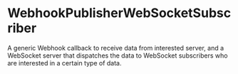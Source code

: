# WebhookPublisherWebSocketSubscriber
A generic Webhook callback to receive data from interested server, and a WebSocket server that dispatches the data to WebSocket subscribers who are interested in a certain type of data.
